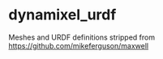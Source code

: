 dynamixel_urdf
==============

Meshes and URDF definitions stripped from https://github.com/mikeferguson/maxwell
